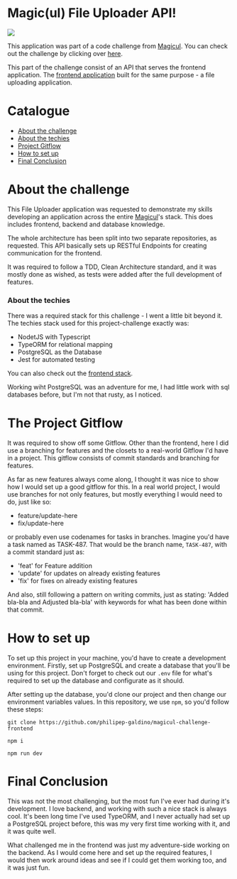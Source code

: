 <p align="center">

# Magic(ul) File Uploader API!
<img src="https://media.discordapp.net/attachments/696316575619481602/918518075932938260/unknown.png">

This application was part of a code challenge from [Magicul](www.xd2sketch.com). You can check out the challenge by clicking over [here](https://github.com/XD2Sketch/full-stack-coding-challenge).

This part of the challenge consist of an API that serves the frontend application. The [frontend application](https://github.com/philipep-galdino/magicul-challenge-frontend) built for the same purpose - a file uploading application.

# Catalogue
  - [About the challenge](#about-the-challenge)
  - [About the techies](#about-the-techies)
  - [Project Gitflow](#the-project-gitflow)
  - [How to set up](#how-to-set-up)
  - [Final Conclusion](#final-conclusion)

# About the challenge

This File Uploader application was requested to demonstrate my skills developing an application across the entire [Magicul](www.xd2sketch.com)'s stack. This does includes frontend, backend and database knowledge.

The whole architecture has been split into two separate repositories, as requested. This API basically sets up RESTful Endpoints for creating communication for the frontend.

It was required to follow a TDD, Clean Architecture standard, and it was mostly done as wished, as tests were added after the full development of features.

### About the techies

There was a required stack for this challenge - I went a little bit beyond it. The techies stack used for this project-challenge exactly was:

- NodetJS with Typescript
- TypeORM for relational mapping
- PostgreSQL as the Database
- Jest for automated testing

You can also check out the [frontend stack](https://github.com/philipep-galdino/magicul-challenge-frontend#about-the-techies).

Working wiht PostgreSQL was an adventure for me, I had little work with sql databases before, but I'm not that rusty, as I noticed.

# The Project Gitflow

It was required to show off some Gitflow. Other than the frontend, here I did use a branching for features and the closets to a real-world Gitflow I'd have in a project. This gitflow consists of commit standards and branching for features.

As far as new features always come along, I thought it was nice to show how I would set up a good gitflow for this. In a real world project, I would use branches for not only features, but mostly everything I would need to do, just like so:

- feature/update-here
- fix/update-here

or probably even use codenames for tasks in branches. Imagine you'd have a task named as TASK-487. That would be the branch name, `TASK-487`, with a commit standard just as:

- 'feat' for Feature addition
- 'update' for updates on already existing features
- 'fix' for fixes on already existing features

And also, still following a pattern on writing commits, just as stating: 'Added bla-bla and Adjusted bla-bla' with keywords for what has been done within that commit.

# How to set up

To set up this project in your machine, you'd have to create a development environment. Firstly, set up PostgreSQL and create a database that you'll be using for this project. Don't forget to check out our `.env` file for what's required to set up the database and configurate as it should.

After setting up the database, you'd clone our project and then change our environment variables values. In this repository, we use `npm`, so you'd follow these steps:

```
git clone https://github.com/philipep-galdino/magicul-challenge-frontend
```

```
npm i
```

```
npm run dev
```

# Final Conclusion

This was not the most challenging, but the most fun I've ever had during it's development. I love backend, and working with such a nice stack is always cool. It's been long time I've used TypeORM, and I never actually had set up a PostgreSQL project before, this was my very first time working with it, and it was quite well.

What challenged me in the frontend was just my adventure-side working on the backend. As I would come here and set up the required features, I would then work around ideas and see if I could get them working too, and it was just fun.